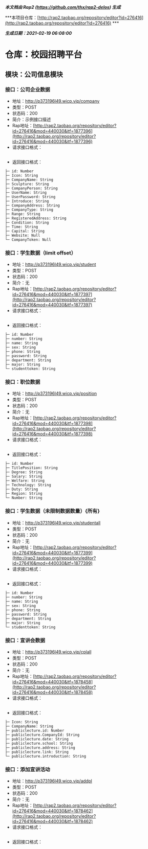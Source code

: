 ***本文档由 Rap2 (https://github.com/thx/rap2-delos) 生成***

***本项目仓库：[http://rap2.taobao.org/repository/editor?id=276416](http://rap2.taobao.org/repository/editor?id=276416) ***

***生成日期：2021-02-19 06:08:00***

# 仓库：校园招聘平台
## 模块：公司信息模块
### 接口：公司企业数据
* 地址：http://p373196l49.wicp.vip/company
* 类型：POST
* 状态码：200
* 简介：示例接口描述
* Rap地址：[http://rap2.taobao.org/repository/editor?id=276416&mod=440030&itf=1877396](http://rap2.taobao.org/repository/editor?id=276416&mod=440030&itf=1877396)
* 请求接口格式：

```

```

* 返回接口格式：

```
├─ id: Number 
├─ Icon: String 
├─ CompanyName: String 
├─ Sculpture: String 
├─ CompanyPerson: String 
├─ UserName: String 
├─ UserPassword: String 
├─ Introduce: String 
├─ CompanyAddress: String 
├─ CompanyType: String 
├─ Range: String 
├─ RegisteredAddress: String 
├─ Condition: String 
├─ Time: String 
├─ Capital: String 
├─ Website: Null 
└─ CompanyToken: Null 

```


### 接口：学生数据（limit offset）
* 地址：http://p373196l49.wicp.vip/student
* 类型：POST
* 状态码：200
* 简介：无
* Rap地址：[http://rap2.taobao.org/repository/editor?id=276416&mod=440030&itf=1877397](http://rap2.taobao.org/repository/editor?id=276416&mod=440030&itf=1877397)
* 请求接口格式：

```

```

* 返回接口格式：

```
├─ id: Number 
├─ number: String 
├─ name: String 
├─ sex: String 
├─ phone: String 
├─ password: String 
├─ department: String 
├─ major: String 
└─ studenttoken: String 

```


### 接口：职位数据
* 地址：http://p373196l49.wicp.vip/position
* 类型：POST
* 状态码：200
* 简介：无
* Rap地址：[http://rap2.taobao.org/repository/editor?id=276416&mod=440030&itf=1877398](http://rap2.taobao.org/repository/editor?id=276416&mod=440030&itf=1877398)
* 请求接口格式：

```

```

* 返回接口格式：

```
├─ id: Number 
├─ TitlePosition: String 
├─ Degree: String 
├─ Salary: String 
├─ Welfare: String 
├─ Technology: String 
├─ Duty: String 
├─ Region: String 
└─ Number: String 

```


### 接口：学生数据（未限制数据数量）{所有}
* 地址：http://p373196l49.wicp.vip/studentall
* 类型：POST
* 状态码：200
* 简介：无
* Rap地址：[http://rap2.taobao.org/repository/editor?id=276416&mod=440030&itf=1877399](http://rap2.taobao.org/repository/editor?id=276416&mod=440030&itf=1877399)
* 请求接口格式：

```

```

* 返回接口格式：

```
├─ id: Number 
├─ number: String 
├─ name: String 
├─ sex: String 
├─ phone: String 
├─ password: String 
├─ department: String 
├─ major: String 
└─ studenttoken: String 

```


### 接口：宣讲会数据
* 地址：http://p373196l49.wicp.vip/cplall
* 类型：POST
* 状态码：200
* 简介：无
* Rap地址：[http://rap2.taobao.org/repository/editor?id=276416&mod=440030&itf=1878458](http://rap2.taobao.org/repository/editor?id=276416&mod=440030&itf=1878458)
* 请求接口格式：

```

```

* 返回接口格式：

```
├─ Icon: String 
├─ CompanyName: String 
├─ publiclecture.id: Number 
├─ publiclecture.CompanyId: String 
├─ publiclecture.date: String 
├─ publiclecture.school: String 
├─ publiclecture.address: String 
├─ publiclecture.link: String 
└─ publiclecture.introduction: String 

```


### 接口：添加宣讲活动
* 地址：http://p373196l49.wicp.vip/addpl
* 类型：POST
* 状态码：200
* 简介：无
* Rap地址：[http://rap2.taobao.org/repository/editor?id=276416&mod=440030&itf=1878462](http://rap2.taobao.org/repository/editor?id=276416&mod=440030&itf=1878462)
* 请求接口格式：

```

```

* 返回接口格式：

```

```